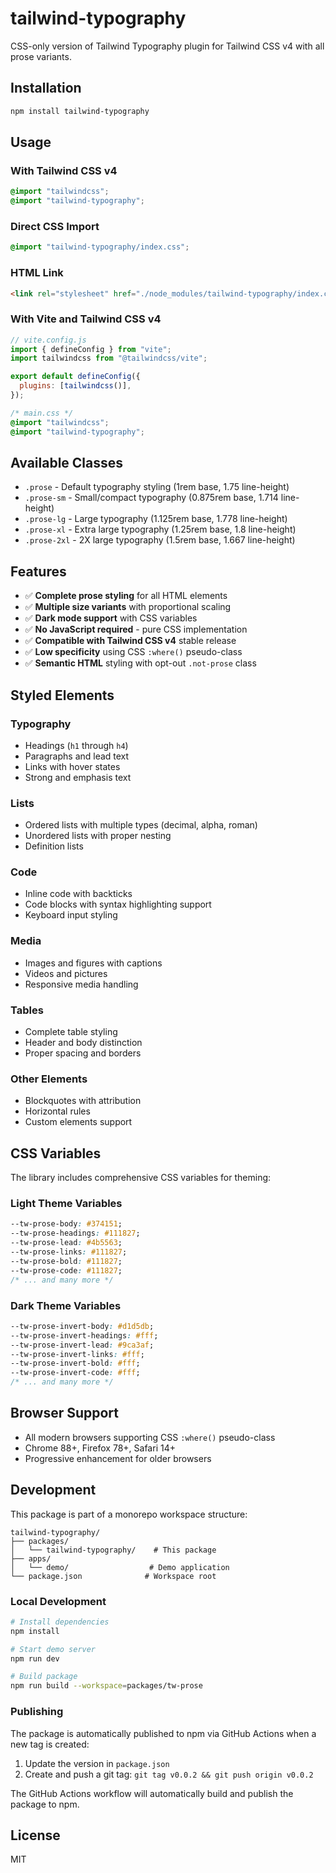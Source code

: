 # tailwind-typography

CSS-only version of Tailwind Typography plugin for Tailwind CSS v4 with all prose variants.

## Installation

```bash
npm install tailwind-typography
```

## Usage

### With Tailwind CSS v4

```css
@import "tailwindcss";
@import "tailwind-typography";
```

### Direct CSS Import

```css
@import "tailwind-typography/index.css";
```

### HTML Link

```html
<link rel="stylesheet" href="./node_modules/tailwind-typography/index.css" />
```

### With Vite and Tailwind CSS v4

```js
// vite.config.js
import { defineConfig } from "vite";
import tailwindcss from "@tailwindcss/vite";

export default defineConfig({
  plugins: [tailwindcss()],
});
```

```css
/* main.css */
@import "tailwindcss";
@import "tailwind-typography";
```

## Available Classes

- `.prose` - Default typography styling (1rem base, 1.75 line-height)
- `.prose-sm` - Small/compact typography (0.875rem base, 1.714 line-height)
- `.prose-lg` - Large typography (1.125rem base, 1.778 line-height)
- `.prose-xl` - Extra large typography (1.25rem base, 1.8 line-height)
- `.prose-2xl` - 2X large typography (1.5rem base, 1.667 line-height)

## Features

- ✅ **Complete prose styling** for all HTML elements
- ✅ **Multiple size variants** with proportional scaling
- ✅ **Dark mode support** with CSS variables
- ✅ **No JavaScript required** - pure CSS implementation
- ✅ **Compatible with Tailwind CSS v4** stable release
- ✅ **Low specificity** using CSS `:where()` pseudo-class
- ✅ **Semantic HTML** styling with opt-out `.not-prose` class

## Styled Elements

### Typography

- Headings (`h1` through `h4`)
- Paragraphs and lead text
- Links with hover states
- Strong and emphasis text

### Lists

- Ordered lists with multiple types (decimal, alpha, roman)
- Unordered lists with proper nesting
- Definition lists

### Code

- Inline code with backticks
- Code blocks with syntax highlighting support
- Keyboard input styling

### Media

- Images and figures with captions
- Videos and pictures
- Responsive media handling

### Tables

- Complete table styling
- Header and body distinction
- Proper spacing and borders

### Other Elements

- Blockquotes with attribution
- Horizontal rules
- Custom elements support

## CSS Variables

The library includes comprehensive CSS variables for theming:

### Light Theme Variables

```css
--tw-prose-body: #374151;
--tw-prose-headings: #111827;
--tw-prose-lead: #4b5563;
--tw-prose-links: #111827;
--tw-prose-bold: #111827;
--tw-prose-code: #111827;
/* ... and many more */
```

### Dark Theme Variables

```css
--tw-prose-invert-body: #d1d5db;
--tw-prose-invert-headings: #fff;
--tw-prose-invert-lead: #9ca3af;
--tw-prose-invert-links: #fff;
--tw-prose-invert-bold: #fff;
--tw-prose-invert-code: #fff;
/* ... and many more */
```

## Browser Support

- All modern browsers supporting CSS `:where()` pseudo-class
- Chrome 88+, Firefox 78+, Safari 14+
- Progressive enhancement for older browsers

## Development

This package is part of a monorepo workspace structure:

```
tailwind-typography/
├── packages/
│   └── tailwind-typography/    # This package
├── apps/
│   └── demo/                  # Demo application
└── package.json              # Workspace root
```

### Local Development

```bash
# Install dependencies
npm install

# Start demo server
npm run dev

# Build package
npm run build --workspace=packages/tw-prose
```

### Publishing

The package is automatically published to npm via GitHub Actions when a new tag is created:

1. Update the version in `package.json`
2. Create and push a git tag: `git tag v0.0.2 && git push origin v0.0.2`

The GitHub Actions workflow will automatically build and publish the package to npm.

## License

MIT
